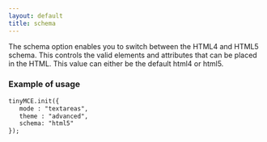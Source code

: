 ```yaml
---
layout: default
title: schema
---
```


The schema option enables you to switch between the HTML4 and HTML5 schema. This controls the valid elements and attributes that can be placed in the HTML. This value can either be the default html4 or html5.

### Example of usage

```html
tinyMCE.init({
   mode : "textareas",
   theme : "advanced",
   schema: "html5"
});
```